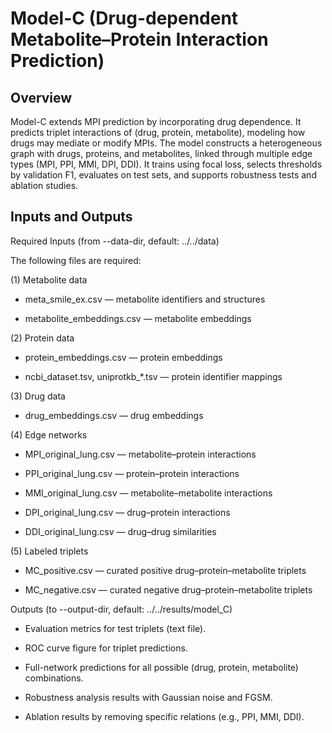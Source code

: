 # Model-C (Drug-dependent Metabolite–Protein Interaction Prediction)

## Overview

Model-C extends MPI prediction by incorporating drug dependence. It predicts triplet interactions of (drug, protein, metabolite), modeling how drugs may mediate or modify MPIs. The model constructs a heterogeneous graph with drugs, proteins, and metabolites, linked through multiple edge types (MPI, PPI, MMI, DPI, DDI). It trains using focal loss, selects thresholds by validation F1, evaluates on test sets, and supports robustness tests and ablation studies.

## Inputs and Outputs
Required Inputs (from --data-dir, default: ../../data)

The following files are required:

(1) Metabolite data

* meta_smile_ex.csv — metabolite identifiers and structures

* metabolite_embeddings.csv — metabolite embeddings

(2) Protein data

* protein_embeddings.csv — protein embeddings

* ncbi_dataset.tsv, uniprotkb_*.tsv — protein identifier mappings

(3) Drug data

* drug_embeddings.csv — drug embeddings

(4) Edge networks

* MPI_original_lung.csv — metabolite–protein interactions

* PPI_original_lung.csv — protein–protein interactions

* MMI_original_lung.csv — metabolite–metabolite interactions

* DPI_original_lung.csv — drug–protein interactions

* DDI_original_lung.csv — drug–drug similarities

(5) Labeled triplets

* MC_positive.csv — curated positive drug–protein–metabolite triplets

* MC_negative.csv — curated negative drug–protein–metabolite triplets

Outputs (to --output-dir, default: ../../results/model_C)

* Evaluation metrics for test triplets (text file).

* ROC curve figure for triplet predictions.

* Full-network predictions for all possible (drug, protein, metabolite) combinations.

* Robustness analysis results with Gaussian noise and FGSM.

* Ablation results by removing specific relations (e.g., PPI, MMI, DDI).
